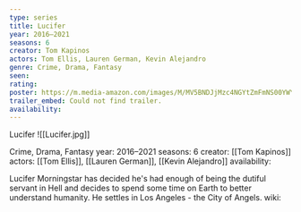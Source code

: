 ```yaml
---
type: series
title: Lucifer
year: 2016–2021
seasons: 6
creator: Tom Kapinos
actors: Tom Ellis, Lauren German, Kevin Alejandro
genre: Crime, Drama, Fantasy
seen:
rating: 
poster: https://m.media-amazon.com/images/M/MV5BNDJjMzc4NGYtZmFmNS00YWY3LThjMzQtYzJlNGFkZGRiOWI1XkEyXkFqcGdeQXVyMTkxNjUyNQ@@._V1_SX300.jpg
trailer_embed: Could not find trailer.
availability:
---
```

Lucifer
![[Lucifer.jpg]]

Crime, Drama, Fantasy
year: 2016–2021
seasons: 6
creator: [[Tom Kapinos]]
actors: [[Tom Ellis]], [[Lauren German]], [[Kevin Alejandro]]
availability:

Lucifer Morningstar has decided he's had enough of being the dutiful servant in Hell and decides to spend some time on Earth to better understand humanity. He settles in Los Angeles - the City of Angels.
wiki: 


